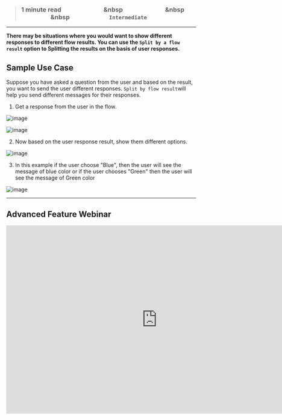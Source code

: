 > ### **1 minute read &nbsp; &nbsp; &nbsp; &nbsp; &nbsp; &nbsp; &nbsp; &nbsp; &nbsp; &nbsp; &nbsp; &nbsp; &nbsp; &nbsp; &nbsp &nbsp; &nbsp; &nbsp; &nbsp; &nbsp; &nbsp; &nbsp; &nbsp; &nbsp; &nbsp; &nbsp; &nbsp; &nbsp; &nbsp; &nbsp &nbsp; &nbsp; &nbsp; &nbsp; &nbsp; &nbsp; &nbsp; &nbsp; &nbsp; &nbsp; &nbsp; &nbsp; &nbsp; &nbsp; &nbsp &nbsp; &nbsp; &nbsp; &nbsp; &nbsp; &nbsp; &nbsp; &nbsp; &nbsp; &nbsp; &nbsp; &nbsp; &nbsp; `Intermediate`**

___


**There may be situations where you would want to show different responses to different flow results. You can use the `Split by a flow result` option to Splitting the results on the basis of user responses.**



## Sample Use Case
 Suppose you have asked a question from the user and based on the result, you want to send the user different responses. `Split by flow result`will help you send different messages for their responses.

1. Get a response from the user in the flow.

![image](https://user-images.githubusercontent.com/32592458/218255306-c7b82881-a450-4fe3-b82d-69363e0b70d6.png)



![image](https://user-images.githubusercontent.com/32592458/218255312-f914f08f-e8a8-4b8a-ba2f-e67975885a7e.png)



2.  Now based on the user response result, show them different options.

![image](https://user-images.githubusercontent.com/32592458/218255316-aa3045db-d370-4993-bc06-0568bb3a11ac.png)



3.  In this example if the user choose &quot;Blue&quot;, then the user will see the message of blue color or if the user chooses &quot;Green&quot; then the user will see the message of Green color

![image](https://user-images.githubusercontent.com/32592458/218255318-3b9930c8-b35c-4728-bed0-471f4f17d458.png)
___

## Advanced Feature Webinar

<iframe width="800" height="500" src="https://www.youtube.com/embed/nl7n6l_LLec" title="YouTube video player" frameborder="0" allow="accelerometer; autoplay; clipboard-write; encrypted-media; gyroscope; picture-in-picture; web-share" allowfullscreen></iframe>